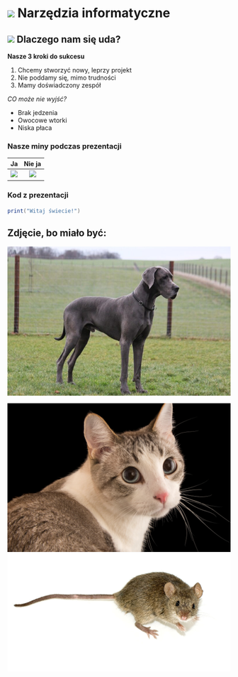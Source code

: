 # <img src='https://raw.githubusercontent.com/Tarikul-Islam-Anik/Microsoft-Teams-Animated-Emojis/master/Emojis/Objects/Laptop.png' width="32px" /> Narzędzia informatyczne 
## <img src='https://raw.githubusercontent.com/Tarikul-Islam-Anik/Microsoft-Teams-Animated-Emojis/master/Emojis/Smilies/Thinking%20Face.png' width="32px" /> Dlaczego nam się uda?
**Nasze 3 kroki do sukcesu**
 1. Chcemy stworzyć nowy, leprzy projekt
 2. Nie poddamy się, mimo trudności
 3. Mamy doświadczony zespół

*CO może nie wyjść?*
 - Brak jedzenia
 - Owocowe wtorki
 - Niska płaca

### Nasze miny podczas prezentacji
| Ja | Nie ja |
| :---: | :---: |
|<img src='https://raw.githubusercontent.com/Tarikul-Islam-Anik/Microsoft-Teams-Animated-Emojis/master/Emojis/Smilies/Angry Face.png' width="32px" />|<img src='https://raw.githubusercontent.com/Tarikul-Islam-Anik/Microsoft-Teams-Animated-Emojis/master/Emojis/Smilies/Rolling on the Floor Laughing.png' width="32px" />|

### Kod z prezentacji
``` Lua
print("Witaj świecie!")
```
## Zdjęcie, bo miało być:
![Test](animals/dog.jpg)

![Test](animals/cat.jpg)
![Test](animals/1200px-Мышь_2.jpg)
